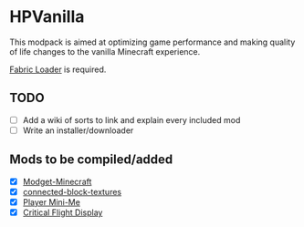 # HPVanilla
This modpack is aimed at optimizing game performance and making quality of life changes to the vanilla Minecraft experience.

[Fabric Loader](https://fabricmc.net/use/installer/) is required.

## TODO

- [ ] Add a wiki of sorts to link and explain every included mod
- [ ] Write an installer/downloader

## Mods to be compiled/added

- [x] [Modget-Minecraft](https://github.com/ReviversMC/modget-minecraft)
- [x] [connected-block-textures](https://github.com/RoootTheFox/connected-block-textures)
- [x] [Player Mini-Me](https://github.com/PhoenixVX/Player-Mini-Me)
- [x] [Critical Flight Display](https://github.com/bshuler/critical-flight-details)
